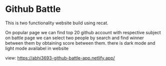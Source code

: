 # Github Battle

This is two functionality website build using recat.

On popular page we can find top 20 github account with respective subject
on battle page we can select two people by search and find winner between them by obtaining score between them.
there is dark mode and light mode availabel in website

view: https://abhi3693-github-battle-app.netlify.app/
